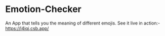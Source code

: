 # Emotion-Checker
An App that tells you the meaning of different emojis.
See it live in action:-https://l4iqj.csb.app/
